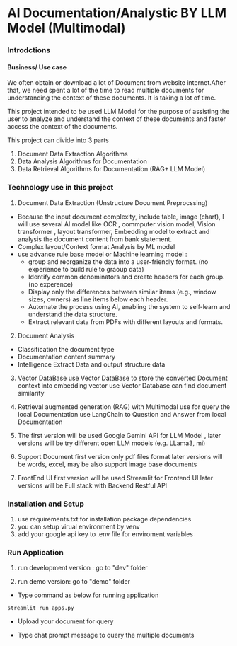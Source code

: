 # AI Documentation/Analystic BY LLM Model (Multimodal)

### Introdctions
#### Business/ Use case 
We often obtain or download a lot of Document from website internet.After that, we need spent a lot of the time to read multiple documents for understanding the context of these documents. It is taking a lot of time.

This project intended to be used LLM Model for the purpose of assisting the user to analyze and understand the context of these documents and faster access the context of the documents. 

This project can divide into 3 parts
1. Document Data Extraction Algorithms
2. Data Analysis Algorithms for Documentation
3. Data Retrieval Algorithms for Documentation (RAG+ LLM Model)

### Technology use in this project
1. Document Data Extraction (Unstructure Document Preprocssing)
- Because the input document complexity, include table, image (chart), I will use several AI model  like OCR , commputer vision model, Vision transformer , layout transformer, Embedding model to extract and analysis the document content from bank statement.
- Complex layout/Context format Analysis by ML model
- use advance rule base model or Machine learning  model :
  - group and reorganize the data into a user-friendly format. (no experience to build rule to graoup data)
  - Identify common denominators and create headers for each group. (no experence)
  - Display only the differences between similar items (e.g., window sizes, owners) as line items below each header. 
  - Automate the process using AI, enabling the system to self-learn and understand the data structure.  
  - Extract relevant data from PDFs with different layouts and formats.

2. Document Analysis
- Classification the document type 
- Documentation content summary
- Intelligence Extract Data and output structure data


3. Vector DataBase
use Vector DataBase to store the converted Document context into embedding vector
use Vector Database can find document similarity 

4. Retrieval augmented generation (RAG) with Multimodal 
use for query the local Documentation
use LangChain to Question and Answer from local Documentation



5. The first version will be used Google Gemini API for LLM Model , later versions will be try different open LLM models (e.g. LLama3, mi)


6. Support Document
first version only pdf files format
later versions will be words, excel, may be also support image base documents

7. FrontEnd UI
first version will be used Streamlit for Frontend UI
later versions will be Full stack with Backend Restful API


### Installation and Setup
1. use requirements.txt for installation package dependencies
2. you can setup virual environment by venv 
3. add your google api key to .env file  for enviroment variables 

### Run Application
1. run development version : go to "dev" folder

2. run demo version: go to "demo" folder
- Type command as below for running application
```
streamlit run apps.py 
```
- Upload your document for query

- Type chat prompt message to query the multiple documents
